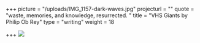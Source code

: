 +++
picture = "/uploads/IMG_1157-dark-waves.jpg"
projecturl = ""
quote = "waste, memories, and knowledge, resurrected. "
title = "VHS Giants by Philip Ob Rey"
type = "writing"
weight = 18

+++
![](/uploads/screencapture-web-archive-org-web-20171022105255-http-www-beautifuldecay-com-2015-05-04-philip-ob-rey-builds-apocalyptic-giants-vhs-tape-desolate-landscapes-2019-06-16-20_51_49.png)